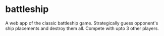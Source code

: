 # battleship

A web app of the classic battleship game. Strategically guess opponent's ship placements and destroy them all. Compete with upto 3 other players.
